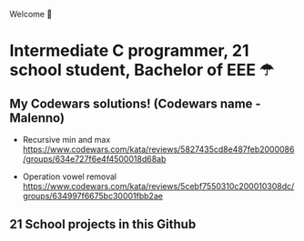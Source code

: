 Welcome 👋
# Intermediate C programmer, 21 school student, Bachelor of EEE ☂

## My Codewars solutions! (Codewars name - Malenno)

- Recursive min and max
https://www.codewars.com/kata/reviews/5827435cd8e487feb2000086/groups/634e727f6e4f4500018d68ab

- Operation vowel removal
https://www.codewars.com/kata/reviews/5cebf7550310c200010308dc/groups/634997f6675bc30001fbb2ae

## 21 School projects in this Github

<!--
**lemal/lemal** is a ✨ _special_ ✨ repository because its `README.md` (this file) appears on your GitHub profile.

Here are some ideas to get you started:

- 🔭 I’m currently working on ...
- 🌱 I’m currently learning ...
- 👯 I’m looking to collaborate on ...
- 🤔 I’m looking for help with ...
- 💬 Ask me about ...
- 📫 How to reach me: ...
- 😄 Pronouns: ...
- ⚡ Fun fact: ...
-->
